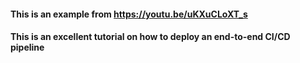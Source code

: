 #### This is an example from https://youtu.be/uKXuCLoXT_s
#### This is an excellent tutorial on how to deploy an end-to-end CI/CD pipeline
